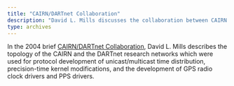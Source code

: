 ```yaml
---
title: "CAIRN/DARTnet Collaboration"
description: "David L. Mills discusses the collaboration between CAIRN and the DARTnet research networks."
type: archives
---
```


In the 2004 brief [CAIRN/DARTnet Collaboration](/reflib/brief/dartnet/dartnet.pdf), David L. Mills describes the topology of the CAIRN and the DARTnet research networks which were used for protocol development of unicast/multicast time distribution, precision-time kernel modifications, and the development of GPS radio clock drivers and PPS drivers.

<br>